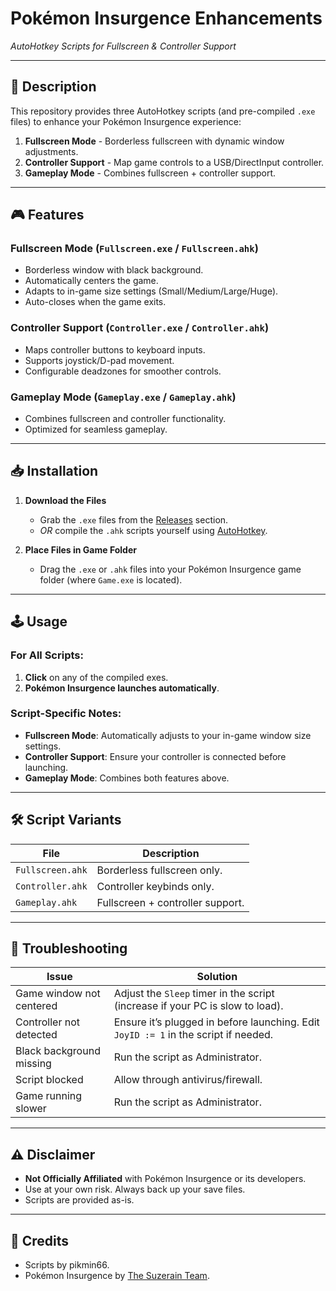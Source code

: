 # Pokémon Insurgence Enhancements  
*AutoHotkey Scripts for Fullscreen & Controller Support*  

---

## 📖 Description  
This repository provides three AutoHotkey scripts (and pre-compiled `.exe` files) to enhance your Pokémon Insurgence experience:  
1. **Fullscreen Mode** - Borderless fullscreen with dynamic window adjustments.  
2. **Controller Support** - Map game controls to a USB/DirectInput controller.  
3. **Gameplay Mode** - Combines fullscreen + controller support.  

---

## 🎮 Features  
### Fullscreen Mode (`Fullscreen.exe` / `Fullscreen.ahk`)  
- Borderless window with black background.  
- Automatically centers the game.  
- Adapts to in-game size settings (Small/Medium/Large/Huge).  
- Auto-closes when the game exits.  

### Controller Support (`Controller.exe` / `Controller.ahk`)  
- Maps controller buttons to keyboard inputs.  
- Supports joystick/D-pad movement.  
- Configurable deadzones for smoother controls.  

### Gameplay Mode (`Gameplay.exe` / `Gameplay.ahk`)  
- Combines fullscreen and controller functionality.  
- Optimized for seamless gameplay.  

---

## 📥 Installation  
1. **Download the Files**  
   - Grab the `.exe` files from the [Releases](https://github.com/pikmin66/insurgence_enhancements/releases) section.  
   - *OR* compile the `.ahk` scripts yourself using [AutoHotkey](https://www.autohotkey.com/).  

2. **Place Files in Game Folder**  
   - Drag the `.exe` or `.ahk` files into your Pokémon Insurgence game folder (where `Game.exe` is located).  

---

## 🕹️ Usage  
### For All Scripts:  
1. **Click** on any of the compiled exes.  
2. **Pokémon Insurgence launches automatically**.  

### Script-Specific Notes:  
- **Fullscreen Mode**: Automatically adjusts to your in-game window size settings.  
- **Controller Support**: Ensure your controller is connected before launching.  
- **Gameplay Mode**: Combines both features above.  

---

## 🛠️ Script Variants  
| File                | Description                                  |  
|---------------------|----------------------------------------------|  
| `Fullscreen.ahk`    | Borderless fullscreen only.                  |  
| `Controller.ahk`    | Controller keybinds only.                    |  
| `Gameplay.ahk`      | Fullscreen + controller support.             |  

---

## 🚨 Troubleshooting  
**Issue**                | **Solution**  
-------------------------|-------------  
Game window not centered | Adjust the `Sleep` timer in the script (increase if your PC is slow to load).  
Controller not detected  | Ensure it’s plugged in before launching. Edit `JoyID := 1` in the script if needed.  
Black background missing | Run the script as Administrator.  
Script blocked           | Allow through antivirus/firewall.  
Game running slower      | Run the script as Administrator.

---

## ⚠️ Disclaimer  
- **Not Officially Affiliated** with Pokémon Insurgence or its developers.  
- Use at your own risk. Always back up your save files.  
- Scripts are provided as-is.  

---

## 📜 Credits  
- Scripts by pikmin66.  
- Pokémon Insurgence by [The Suzerain Team](https://www.p-insurgence.com/).  